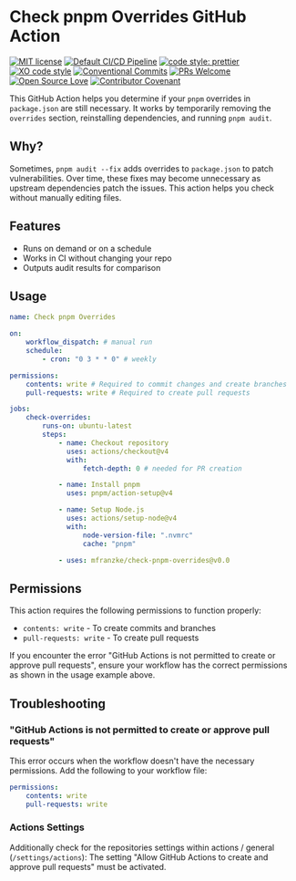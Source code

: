 # Check pnpm Overrides GitHub Action

[![MIT license](https://img.shields.io/github/license/mfranzke/check-pnpm-overrides "license MIT badge")](https://opensource.org/licenses/mit-license.php)
[![Default CI/CD Pipeline](https://github.com/mfranzke/check-pnpm-overrides/actions/workflows/test.yml/badge.svg)](https://github.com/mfranzke/check-pnpm-overrides/actions/workflows/default.yml)
[![code style: prettier](https://img.shields.io/badge/code_style-prettier-ff69b4.svg?style=flat-square)](https://github.com/prettier/prettier)
[![XO code style](https://img.shields.io/badge/code_style-XO-5ed9c7.svg)](https://github.com/xojs/xo)
[![Conventional Commits](https://img.shields.io/badge/Conventional%20Commits-1.0.0-yellow.svg)](https://conventionalcommits.org)
[![PRs Welcome](https://img.shields.io/badge/PRs-welcome-brightgreen.svg?style=flat-square)](http://makeapullrequest.com)
[![Open Source Love](https://badges.frapsoft.com/os/v3/open-source.svg?v=103)](https://github.com/ellerbrock/open-source-badges/)
[![Contributor Covenant](https://img.shields.io/badge/Contributor%20Covenant-2.0-4baaaa.svg)](CODE-OF-CONDUCT.md)

This GitHub Action helps you determine if your `pnpm` overrides in `package.json` are still necessary.
It works by temporarily removing the `overrides` section, reinstalling dependencies, and running `pnpm audit`.

## Why?

Sometimes, `pnpm audit --fix` adds overrides to `package.json` to patch vulnerabilities.
Over time, these fixes may become unnecessary as upstream dependencies patch the issues.
This action helps you check without manually editing files.

## Features

- Runs on demand or on a schedule
- Works in CI without changing your repo
- Outputs audit results for comparison

## Usage

```yaml
name: Check pnpm Overrides

on:
    workflow_dispatch: # manual run
    schedule:
        - cron: "0 3 * * 0" # weekly

permissions:
    contents: write # Required to commit changes and create branches
    pull-requests: write # Required to create pull requests

jobs:
    check-overrides:
        runs-on: ubuntu-latest
        steps:
            - name: Checkout repository
              uses: actions/checkout@v4
              with:
                  fetch-depth: 0 # needed for PR creation

            - name: Install pnpm
              uses: pnpm/action-setup@v4

            - name: Setup Node.js
              uses: actions/setup-node@v4
              with:
                  node-version-file: ".nvmrc"
                  cache: "pnpm"

            - uses: mfranzke/check-pnpm-overrides@v0.0
```

## Permissions

This action requires the following permissions to function properly:

- `contents: write` - To create commits and branches
- `pull-requests: write` - To create pull requests

If you encounter the error "GitHub Actions is not permitted to create or approve pull requests", ensure your workflow has the correct permissions as shown in the usage example above.

## Troubleshooting

### "GitHub Actions is not permitted to create or approve pull requests"

This error occurs when the workflow doesn't have the necessary permissions. Add the following to your workflow file:

```yaml
permissions:
    contents: write
    pull-requests: write
```

### Actions Settings

Additionally check for the repositories settings within actions / general (`/settings/actions`):
The setting "Allow GitHub Actions to create and approve pull requests" must be activated.
